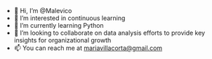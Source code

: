 - 👋 Hi, I’m @Malevico
- 👀 I’m interested in continuous learning 
- 🌱 I’m currently learning Python
- 💞️ I’m looking to collaborate on data analysis efforts to provide key insights for organizational growth
- 📫 You can reach me at mariavillacorta@gmail.com

<!---
Malevico/Malevico is a ✨ special ✨ repository because its `README.md` (this file) appears on your GitHub profile.
You can click the Preview link to take a look at your changes.
--->
